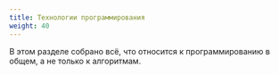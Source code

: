 ```yaml
---
title: Технологии программирования
weight: 40
---
```


В этом разделе собрано всё, что относится к программированию в общем, а не только к алгоритмам.
